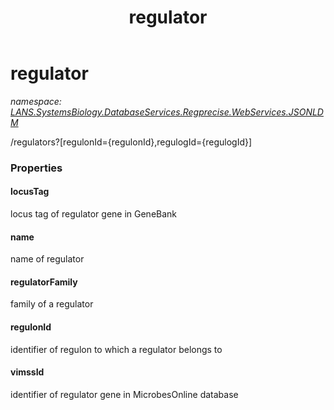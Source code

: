 ﻿---
title: regulator
---

# regulator
_namespace: [LANS.SystemsBiology.DatabaseServices.Regprecise.WebServices.JSONLDM](N-LANS.SystemsBiology.DatabaseServices.Regprecise.WebServices.JSONLDM.html)_

/regulators?[regulonId={regulonId},regulogId={regulogId}]




### Properties

#### locusTag
locus tag of regulator gene in GeneBank
#### name
name of regulator
#### regulatorFamily
family of a regulator
#### regulonId
identifier of regulon to which a regulator belongs to
#### vimssId
identifier of regulator gene in MicrobesOnline database
